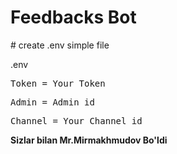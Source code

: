 <h1>Feedbacks Bot</h1>
# create .env simple file

.env

<pre>Token = Your Token</pre>
<pre>Admin = Admin id</pre>
<pre>Channel = Your Channel id</pre>

<b>Sizlar bilan Mr.Mirmakhmudov Bo'ldi<b/>

